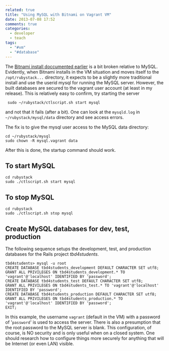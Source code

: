 ```yaml
---
related: true
title: "Using MySQL with Bitnami on Vagrant VM"
date: 2013-07-08 17:52
comments: true
categories:
  - developer
  - teach
tags:
  - "#vm"
  - "#database"
---
```


The [Bitnami install doccumented earlier][install] is a bit broken relative to MySQL.
Evidently, when Bitnami installs in the VM situation and moves itself to the `/opt/rubystack...` 
directory, it expects to be a slightly more traditional install and use the userid mysql for
running the MySQL server.  However, the built databases are secured to the vagrant user account
(at least in my release).  This is relatively easy to confirm, try starting the server

     sudo ~/rubystack/ctlscript.sh start mysql

and not that it fails (after a bit).  One can look at the `mysqld.log` in `~/rubystack/mysql/data`
directory and see access errors.

The fix is to give the mysql user access to the MySQL data directory:

    cd ~/rubystack/mysql  
    sudo chown -R mysql.vagrant data

After this is done, the startup command should work.

## To start MySQL

    cd rubystack  
    sudo ./ctlscript.sh start mysql

## To stop MySQL

    cd rubystack  
    sudo ./ctlscript.sh stop mysql

## Create MySQL databases for dev, test, production ##

The following sequence setups the development, test, and production databases for the
Rails project *tbd4students*.  

    tbd4students> mysql -u root
    CREATE DATABASE tbd4students_development DEFAULT CHARACTER SET utf8;
    GRANT ALL PRIVILEGES ON tbd4students_development.* TO 'vagrant'@'localhost' IDENTIFIED BY 'password';
    CREATE DATABASE tbd4students_test DEFAULT CHARACTER SET utf8;
    GRANT ALL PRIVILEGES ON tbd4students_test.* TO 'vagrant'@'localhost' IDENTIFIED BY 'password';
    CREATE DATABASE tbd4students_production DEFAULT CHARACTER SET utf8;
    GRANT ALL PRIVILEGES ON tbd4students_production.* TO 'vagrant'@'localhost' IDENTIFIED BY 'password';
    EXIT;

In this example, the username `vagrant` (default in the VM) with a password of
'`password`' is used to access the server.  There is also a presumption that
the root password to the MySQL server is blank.  This configuration, of
course, is NO security and is only useful when on a closed system.  One should
research how to configure things more  securely for anything that will be
Internet (or even LAN) visible.


[install]: /blog/2013/06/06/using-bitnamis-rubystack-on-virtualbox-linux-with-vagrant/
